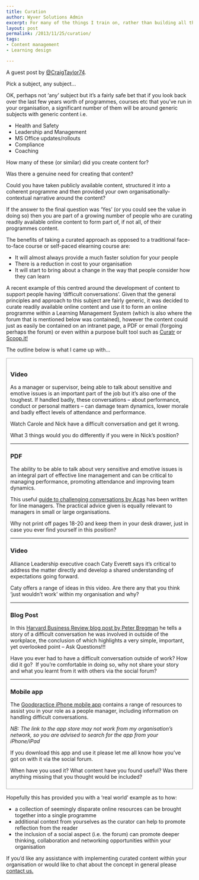 ```yaml
---
title: Curation
author: Wyver Solutions Admin
excerpt: For many of the things I train on, rather than building all the content ourselves, could I instead take publicly available content, structured it into a coherent programme and then provide my own organisationally-contextual narrative around the content? Craig Taylor explores the question.
layout: post
permalink: /2013/11/25/curation/
tags:
- Content management
- Learning design

---
```

<p dir="ltr">
  A guest post by <a href="https://twitter.com/CraigTaylor74" target="_blank">@CraigTaylor74</a>.
</p>

<p dir="ltr">
  Pick a subject, any subject&#8230;
</p>

<p dir="ltr">
  OK, perhaps not &#8216;any&#8217; subject but it&#8217;s a fairly safe bet that if you look back over the last few years worth of programmes, courses etc that you&#8217;ve run in your organisation, a significant number of them will be around generic subjects with generic content i.e.
</p>

  * Health and Safety
  * Leadership and Management
  * MS Office updates/rollouts
  * Compliance
  * Coaching

<p dir="ltr">
  How many of these (or similar) did you create content for?
</p>

<p dir="ltr">
  Was there a genuine need for creating that content?
</p>

<p dir="ltr">
  Could you have taken publicly available content, structured it into a coherent programme and then provided your own organisationally-contextual narrative around the content?
</p>

<p dir="ltr">
  If the answer to the final question was ‘Yes’ (or you could see the value in doing so) then you are part of a growing number of people who are curating readily available online content to form part of, if not all, of their programmes content.
</p>

<p dir="ltr">
  The benefits of taking a curated approach as opposed to a traditional face-to-face course or self-paced elearning course are:
</p>

  * It will almost always provide a much faster solution for your people
  * There is a reduction in cost to your organisation
  * It will start to bring about a change in the way that people consider how they can learn

<p dir="ltr">
  A recent example of this centred around the development of content to support people having &#8216;difficult conversations&#8217;. Given that the general principles and approach to this subject are fairly generic, it was decided to curate readily available online content and use it to form an online programme within a Learning Management System (which is also where the forum that is mentioned below was contained), however the content could just as easily be contained on an intranet page, a PDF or email (forgoing perhaps the forum) or even within a purpose built tool such as <a href="http://www.curatr3.com/">Curatr</a> or <a href="http://www.scoop.it/">Scoop.it!</a>
</p>

<p dir="ltr">
  The outline below is what I came up with&#8230;
</p>

<div style="border: 1px solid #aaa; padding: 10px;">
  <h3>
    Video
  </h3>

  <p>
    As a manager or supervisor, being able to talk about sensitive and emotive issues is an important part of the job but it&#8217;s also one of the toughest. If handled badly, these conversations &#8211; about performance, conduct or personal matters &#8211; can damage team dynamics, lower morale and badly effect levels of attendance and performance.
  </p>

  <p dir="ltr">
    Watch Carole and Nick have a difficult conversation and get it wrong.
  </p>

  <p dir="ltr">
  </p>

  <p dir="ltr">
    What 3 things would you do differently if you were in Nick&#8217;s position?
  </p>

  <hr />

  <h3>
    PDF
  </h3>



  <p>
    The ability to be able to talk about very sensitive and emotive issues is an integral part of effective line management and can be critical to managing performance, promoting attendance and improving team dynamics.
  </p>

  <p dir="ltr">
    This useful <a href="http://www.acas.org.uk/media/pdf/9/1/Challenging_conversations_and_how_to_manage_them_APRIL-2012.pdf" target="_blank">guide to challenging conversations by Acas</a> has been written for line managers. The practical advice given is equally relevant to managers in small or large organisations.
  </p>

  <p dir="ltr">
    Why not print off pages 18-20 and keep them in your desk drawer, just in case you ever find yourself in this position?
  </p>

  <hr />

  <h3>
    Video
  </h3>

  <p>
    Alliance Leadership executive coach Caty Everett says it&#8217;s critical to address the matter directly and develop a shared understanding of expectations going forward.
  </p>

  <p dir="ltr">
  </p>

  <p dir="ltr">
    Caty offers a range of ideas in this video. Are there any that you think ‘just wouldn&#8217;t work’ within my organisation and why?
  </p>

  <hr />

  <h3>
    Blog Post
  </h3>

  <p>
    In this <a href="http://blogs.hbr.org/2009/10/the-martial-art-of-difficult-c/">Harvard Business Review blog post by Peter Bregman</a> he tells a story of a difficult conversation he was involved in outside of the workplace, the conclusion of which highlights a very simple, important, yet overlooked point – Ask Questions!!!
  </p>

  <p dir="ltr">
    Have you ever had to have a difficult conversation outside of work? How did it go?  If you&#8217;re comfortable in doing so, why not share your story and what you learnt from it with others via the social forum?
  </p>

  <hr />

  <h3>
    Mobile app
  </h3>

  <p>
    The <a href="http://www.goodpractice.com/iphone/">Goodpractice iPhone mobile app</a> contains a range of resources to assist you in your role as a people manager, including information on handling difficult conversations.
  </p>

  <p dir="ltr">
    <em>NB: The link to the app store may not work from my organisation’s network, so you are advised to search for the app from your iPhone/iPad</em>
  </p>

  <p dir="ltr">
    If you download this app and use it please let me all know how you&#8217;ve got on with it via the social forum.
  </p>

  <p dir="ltr">
    When have you used it? What content have you found useful? Was there anything missing that you thought would be included?
  </p>






</div>

<p dir="ltr">
  Hopefully this has provided you with a ‘real world’ example as to how:
</p>

  * a collection of seemingly disparate online resources can be brought together into a single programme
  * additional context from yourselves as the curator can help to promote reflection from the reader
  * the inclusion of a social aspect (i.e. the forum) can promote deeper thinking, collaboration and networking opportunities within your organisation

<p dir="ltr">
  If you’d like any assistance with implementing curated content within your organisation or would like to chat about the concept in general please <a href="{{ site.url }}/contact-us/">contact us.</a>
</p>
